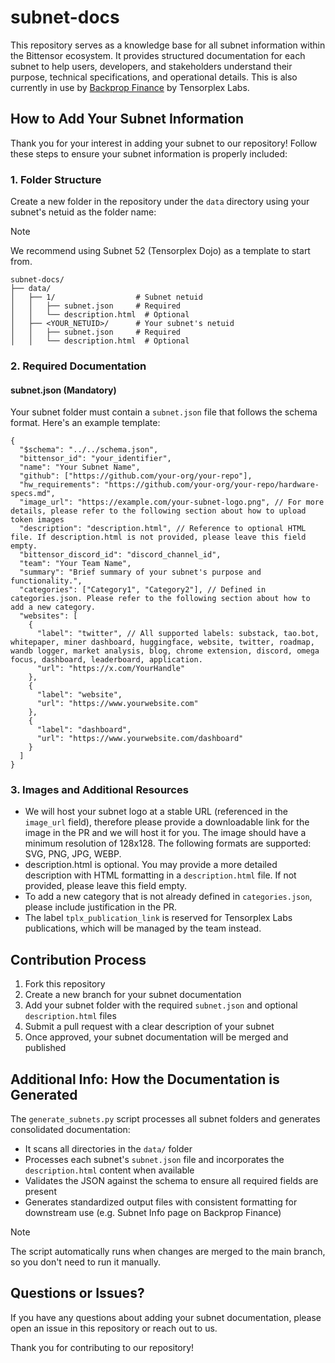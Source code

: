 # subnet-docs

This repository serves as a knowledge base for all subnet information within the Bittensor ecosystem. It provides structured documentation for each subnet to help users, developers, and stakeholders understand their purpose, technical specifications, and operational details. This is also currently in use by [Backprop Finance](https://backprop.finance/) by Tensorplex Labs.

## How to Add Your Subnet Information

Thank you for your interest in adding your subnet to our repository! Follow these steps to ensure your subnet information is properly included:

### 1. Folder Structure

Create a new folder in the repository under the `data` directory using your subnet's netuid as the folder name:

> [!NOTE]
> We recommend using Subnet 52 (Tensorplex Dojo) as a template to start from.

```
subnet-docs/
├── data/
│   ├── 1/                  # Subnet netuid
│   │   ├── subnet.json     # Required
│   │   └── description.html  # Optional
│   ├── <YOUR_NETUID>/      # Your subnet's netuid
│   │   ├── subnet.json     # Required
│   │   └── description.html  # Optional
```

### 2. Required Documentation

#### subnet.json (Mandatory)

Your subnet folder must contain a `subnet.json` file that follows the schema format. Here's an example template:

```jsonc
{
  "$schema": "../../schema.json",
  "bittensor_id": "your_identifier",
  "name": "Your Subnet Name",
  "github": ["https://github.com/your-org/your-repo"],
  "hw_requirements": "https://github.com/your-org/your-repo/hardware-specs.md",
  "image_url": "https://example.com/your-subnet-logo.png", // For more details, please refer to the following section about how to upload token images
  "description": "description.html", // Reference to optional HTML file. If description.html is not provided, please leave this field empty.
  "bittensor_discord_id": "discord_channel_id",
  "team": "Your Team Name",
  "summary": "Brief summary of your subnet's purpose and functionality.",
  "categories": ["Category1", "Category2"], // Defined in categories.json. Please refer to the following section about how to add a new category.
  "websites": [
    {
      "label": "twitter", // All supported labels: substack, tao.bot, whitepaper, miner dashboard, huggingface, website, twitter, roadmap, wandb logger, market analysis, blog, chrome extension, discord, omega focus, dashboard, leaderboard, application.
      "url": "https://x.com/YourHandle"
    },
    {
      "label": "website",
      "url": "https://www.yourwebsite.com"
    },
    {
      "label": "dashboard",
      "url": "https://www.yourwebsite.com/dashboard"
    }
  ]
}
```

### 3. Images and Additional Resources

- We will host your subnet logo at a stable URL (referenced in the `image_url` field), therefore please provide a downloadable link for the image in the PR and we will host it for you. The image should have a minimum resolution of 128x128. The following formats are supported: SVG, PNG, JPG, WEBP.
- description.html is optional. You may provide a more detailed description with HTML formatting in a `description.html` file. If not provided, please leave this field empty.
- To add a new category that is not already defined in `categories.json`, please include justification in the PR.
- The label `tplx_publication_link` is reserved for Tensorplex Labs publications, which will be managed by the team instead.

## Contribution Process

1. Fork this repository
2. Create a new branch for your subnet documentation
3. Add your subnet folder with the required `subnet.json` and optional `description.html` files
4. Submit a pull request with a clear description of your subnet
5. Once approved, your subnet documentation will be merged and published

## Additional Info: How the Documentation is Generated

The `generate_subnets.py` script processes all subnet folders and generates consolidated documentation:

- It scans all directories in the `data/` folder
- Processes each subnet's `subnet.json` file and incorporates the `description.html` content when available
- Validates the JSON against the schema to ensure all required fields are present
- Generates standardized output files with consistent formatting for downstream use (e.g. Subnet Info page on Backprop Finance)

> [!NOTE]
> The script automatically runs when changes are merged to the main branch, so you don't need to run it manually.

## Questions or Issues?

If you have any questions about adding your subnet documentation, please open an issue in this repository or reach out to us.

Thank you for contributing to our repository!
